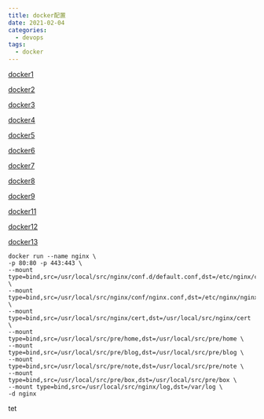 ```yaml
---
title: docker配置
date: 2021-02-04
categories:
  - devops
tags:
  - docker
---
```


[docker1](https://cloud.tencent.com/developer/article/1667550)

[docker2](https://cloud.tencent.com/developer/article/1667553)

[docker3](https://cloud.tencent.com/developer/article/1667555)

[docker4](https://cloud.tencent.com/developer/article/1667560)

[docker5](https://cloud.tencent.com/developer/article/1667562)

[docker6](https://cloud.tencent.com/developer/article/1667563)

[docker7](https://cloud.tencent.com/developer/article/1667564)

[docker8](https://cloud.tencent.com/developer/article/1667565)

[docker9](https://cloud.tencent.com/developer/article/1667566)

[docker11](https://cloud.tencent.com/developer/article/1667568)

[docker12](https://cloud.tencent.com/developer/article/1667569)

[docker13](https://cloud.tencent.com/developer/article/1667571)

```shell
docker run --name nginx \
-p 80:80 -p 443:443 \
--mount type=bind,src=/usr/local/src/nginx/conf.d/default.conf,dst=/etc/nginx/conf.d/default.conf \
--mount type=bind,src=/usr/local/src/nginx/conf/nginx.conf,dst=/etc/nginx/nginx.conf \
--mount type=bind,src=/usr/local/src/nginx/cert,dst=/usr/local/src/nginx/cert \
--mount type=bind,src=/usr/local/src/pre/home,dst=/usr/local/src/pre/home \
--mount type=bind,src=/usr/local/src/pre/blog,dst=/usr/local/src/pre/blog \
--mount type=bind,src=/usr/local/src/pre/note,dst=/usr/local/src/pre/note \
--mount type=bind,src=/usr/local/src/pre/box,dst=/usr/local/src/pre/box \
--mount type=bind,src=/usr/local/src/nginx/log,dst=/var/log \
-d nginx

```

tet
